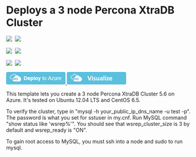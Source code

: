 # Deploys a 3 node Percona XtraDB Cluster

<IMG SRC="https://azurequickstartsservice.blob.core.windows.net/badges/mysql-ha-pxc/PublicLastTestDate.svg" />&nbsp;
<IMG SRC="https://azurequickstartsservice.blob.core.windows.net/badges/mysql-ha-pxc/PublicDeployment.svg" />&nbsp;

<IMG SRC="https://azurequickstartsservice.blob.core.windows.net/badges/mysql-ha-pxc/FairfaxLastTestDate.svg" />&nbsp;
<IMG SRC="https://azurequickstartsservice.blob.core.windows.net/badges/mysql-ha-pxc/FairfaxDeployment.svg" />&nbsp;

<IMG SRC="https://azurequickstartsservice.blob.core.windows.net/badges/mysql-ha-pxc/BestPracticeResult.svg" />&nbsp;
<IMG SRC="https://azurequickstartsservice.blob.core.windows.net/badges/mysql-ha-pxc/CredScanResult.svg" />&nbsp;

<a href="https://portal.azure.com/#create/Microsoft.Template/uri/https%3A%2F%2Fraw.githubusercontent.com%2Fazure%2Fazure-quickstart-templates%2Fmaster%2Fmysql-ha-pxc%2Fazuredeploy.json" target="_blank">
    <img src="https://raw.githubusercontent.com/Azure/azure-quickstart-templates/master/1-CONTRIBUTION-GUIDE/images/deploytoazure.png"/>
</a>
<a href="http://armviz.io/#/?load=https%3A%2F%2Fraw.githubusercontent.com%2FAzure%2Fazure-quickstart-templates%2Fmaster%2Fmysql-ha-pxc%2Fazuredeploy.json" target="_blank">
  <img src="https://raw.githubusercontent.com/Azure/azure-quickstart-templates/master/1-CONTRIBUTION-GUIDE/images/visualizebutton.png"/>
</a>

This template lets you create a 3 node Percona XtraDB Cluster 5.6 on Azure.  It's tested on Ubuntu 12.04 LTS and CentOS 6.5.  

To verify the cluster, type in "mysql -h your_public_ip_dns_name -u test -p".  The password is what you set for sstuser in my.cnf. Run MySQL command "show status like 'wsrep%'".  You should see that wsrep_cluster_size is 3 by default and wsrep_ready is "ON".

To gain root access to MySQL, you must ssh into a node and sudo to run mysql.

